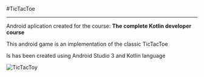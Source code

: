 #TicTacToe

---

Android aplication created for the course: **The complete Kotlin developer course**

This android game is an implementation of the classic TicTacToe

Is has been created using Android Studio 3 and Kotlin language


![TicTacToy](https://github.com/jugomo/TicTacToy/screenShot.png)
